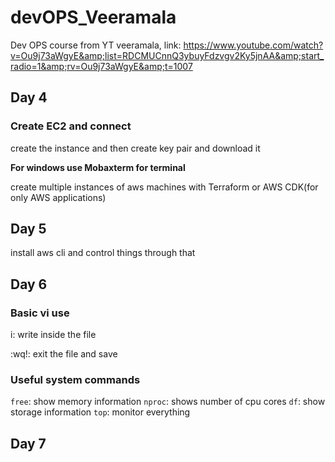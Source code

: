 # devOPS_Veeramala
Dev OPS course from YT veeramala, link: https://www.youtube.com/watch?v=Ou9j73aWgyE&amp;list=RDCMUCnnQ3ybuyFdzvgv2Ky5jnAA&amp;start_radio=1&amp;rv=Ou9j73aWgyE&amp;t=1007

## Day 4
### Create EC2 and connect
create the instance and then create key pair and download it

**For windows use Mobaxterm for terminal**

create multiple instances of aws machines with Terraform or AWS CDK(for only AWS applications)

## Day 5
install aws cli and control things through that

## Day 6
### Basic vi use
i:   write inside the file

:wq!:   exit the file and save

### Useful system commands
`free`:   show memory information
`nproc`:   shows number of cpu cores
`df`:   show storage information
`top`:   monitor everything

## Day 7
